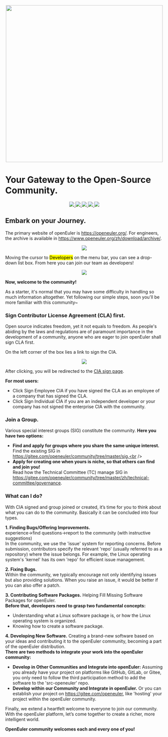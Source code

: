 <div align=center>
<img src="https://github.com/Jintiannn/OpenEuler_/blob/main/image/logo.png" width="500">
</div>

# Your Gateway to the Open-Source Community.

<p align="center">
  <a href="https://www.reddit.com/">
    <img src="https://img.shields.io/badge/share_on-reddit-%23FF4500?style=plastic&logo=reddit&logoColor=%23FF4500" />
  </a>
  <a href="https://news.ycombinator.com/">
    <img src="https://img.shields.io/badge/share_on-Hacker%20News-%23F0652F?style=plastic&logo=Y%20Combinator&logoColor=%23F0652F" />
  </a>
  <a href="https://twitter.com/">
    <img src="https://img.shields.io/badge/share_on-X-%23000000?style=plastic&logo=X&logoColor=%23000000" />
  </a>
  <a href="https://www.facebook.com/">
    <img src="https://img.shields.io/badge/share_on-facebook-%230866FF?style=plastic&logo=facebook&logoColor=%230866FF" />
  </a>
  <a herf="https://uk.linkedin.com/">
    <img src="https://img.shields.io/badge/share_on-linkedin-%230A66C2?style=plastic&logo=linkedin&logoColor=%230A66C2" />
</p>

## Embark on your Journey.
The primary website of openEuler is https://openeuler.org/. For engineers, the archive is available in https://www.openeuler.org/zh/download/archive/. <br/>

<div align=center>
<img src="https://github.com/Jintiannn/OpenEuler_/blob/main/image/Download_Archive.png">
</div>

<p>Moving the cursor to <mark>Developers</mark> on the menu bar, you can see a drop-down list box. From here you can join our team as 
developers!</p>

<div align=center>
<img src="https://github.com/Jintiannn/OpenEuler_/blob/main/image/uncircled.png">
</div>

**Now, welcome to the community!**

As a starter, it's normal that you may have some difficulty in handling so much information altogether. Yet following our simple steps, soon you'll be more familiar with this community~

### Sign Contributor License Agreement (CLA) first.

Open source indicates freedom, yet it not equals to freedom. As people's abiding by the laws and regulations are of paramount importance in the development of a community, anyone who are eager to join openEuler shall sign CLA first.

On the left corner of the box lies a link to sign the CIA.

<div align=center>
<img src="https://github.com/Jintiannn/OpenEuler_/blob/main/image/circled.png">
</div>

After clicking, you will be redirected to the [CIA sign page](https://clasign.osinfra.cn/sign/gitee_openeuler-1611298811283968340).

**For most users:**
* Click Sign Employee CIA if you have signed the CLA as an employee of a company that has signed the CLA.
* Click Sign Individual CIA if you are an independent developer or your company has not signed the enterprise CIA with the community.</p>

### Join a Group.

Various special interest groups (SIG) constitute the community. **Here you have two options:**
* **Find and apply for groups where you share the same unique interest.** <br />
Find the existing SIG in https://gitee.com/openeuler/community/tree/master/sig.<br />
* **Apply for creating one when yours is niche, so that others can find and join you!** <br />
Read how the Technical Committee (TC) manage SIG in https://gitee.com/openeuler/community/tree/master/zh/technical-committee/governance.

### What can I do?

With CIA signed and group joined or created, it’s time for you to think about what you can do to the community. Basically it can be concluded into four types.</p>
**1. Finding Bugs/Offering Improvements.** <br />
experience→find questions→report to the community (with instructive suggestions) <br />
In the community, we use the 'issue' system for reporting concerns. Before submission, contributors specify the relevant 'repo' (usually referred to as a repository) where the issue belongs. For example, the Linux operating system's 'kernel' has its own 'repo' for efficient issue management.</p>

**2. Fixing Bugs.** <br />
Within the community, we typically encourage not only identifying issues but also providing solutions. When you raise an issue, it would be better if you can also offer a patch.</p>

**3. Contributing Software Packages.** Helping Fill Missing Software Packages for openEuler.<br />
**Before that, developers need to grasp two fundamental concepts:** <br />
* Understanding what a Linux software package is, or how the Linux operating system is organized.<br />
* Knowing how to create a software package.</p>

**4. Developing New Software.** Creating a brand-new software based on your ideas and contributing it to the openEuler community, becoming a part of the openEuler distribution.<br />
**There are two methods to integrate your work into the openEuler community:** <br />
* **Develop in Other Communities and Integrate into openEuler:** Assuming you already have your project on platforms like GitHub, GitLab, or Gitee, you only need to follow the third participation method to add the software to the 'src-openeuler' repo.<br />
* **Develop within our Community and Integrate in openEuler.** Or you can establish your project on https://gitee.com/openeuler, like 'hosting' your project within the openEuler community.</p>

Finally, we extend a heartfelt welcome to everyone to join our community. With the openEuler platform, let’s come together to create a richer, more intelligent world.

**OpenEuler community welcomes each and every one of you!**
